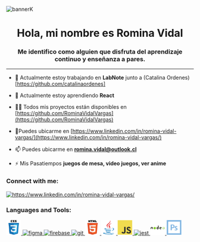 ![bannerK](https://user-images.githubusercontent.com/114014708/217295015-452d3452-0792-4e13-9232-726c12c6fcc2.jpg)
<h1 align="center">Hola, mi nombre es Romina Vidal</h1>
<h3 align="center">Me identifico como alguien que disfruta del aprendizaje continuo y enseñanza a pares.</h3><hr>

- 🔭 Actualmente estoy trabajando en **LabNote** junto a (Catalina Ordenes) [https://github.com/catalinaordenes]

- 🌱 Actualmente estoy aprendiendo **React**

- 👨‍💻 Todos mis proyectos están disponibles en [https://github.com/RominaVidalVargas](https://github.com/RominaVidalVargas)

- 📝Puedes ubicarme en [https://www.linkedin.com/in/romina-vidal-vargas/](https://www.linkedin.com/in/romina-vidal-vargas/)

- 📫 Puedes ubicarme en **romina.vidal@outlook.cl**

- ⚡ Mis Pasatiempos **juegos de mesa, video juegos, ver anime**

<h3 align="left">Connect with me:</h3>
<p align="left">
<a href="https://linkedin.com/in/https://www.linkedin.com/in/romina-vidal-vargas/" target="blank"><img align="center" src="https://raw.githubusercontent.com/rahuldkjain/github-profile-readme-generator/master/src/images/icons/Social/linked-in-alt.svg" alt="https://www.linkedin.com/in/romina-vidal-vargas/" height="30" width="40" /></a>
</p>

<h3 align="left">Languages and Tools:</h3>
<p align="left"> <a href="https://www.w3schools.com/css/" target="_blank" rel="noreferrer"> <img src="https://raw.githubusercontent.com/devicons/devicon/master/icons/css3/css3-original-wordmark.svg" alt="css3" width="40" height="40"/> </a> <a href="https://www.figma.com/" target="_blank" rel="noreferrer"> <img src="https://www.vectorlogo.zone/logos/figma/figma-icon.svg" alt="figma" width="40" height="40"/> </a> <a href="https://firebase.google.com/" target="_blank" rel="noreferrer"> <img src="https://www.vectorlogo.zone/logos/firebase/firebase-icon.svg" alt="firebase" width="40" height="40"/> </a> <a href="https://git-scm.com/" target="_blank" rel="noreferrer"> <img src="https://www.vectorlogo.zone/logos/git-scm/git-scm-icon.svg" alt="git" width="40" height="40"/> </a> <a href="https://www.w3.org/html/" target="_blank" rel="noreferrer"> <img src="https://raw.githubusercontent.com/devicons/devicon/master/icons/html5/html5-original-wordmark.svg" alt="html5" width="40" height="40"/> </a> <a href="https://www.java.com" target="_blank" rel="noreferrer"> <img src="https://raw.githubusercontent.com/devicons/devicon/master/icons/java/java-original.svg" alt="java" width="40" height="40"/> </a> <a href="https://developer.mozilla.org/en-US/docs/Web/JavaScript" target="_blank" rel="noreferrer"> <img src="https://raw.githubusercontent.com/devicons/devicon/master/icons/javascript/javascript-original.svg" alt="javascript" width="40" height="40"/> </a> <a href="https://jestjs.io" target="_blank" rel="noreferrer"> <img src="https://www.vectorlogo.zone/logos/jestjsio/jestjsio-icon.svg" alt="jest" width="40" height="40"/> </a> <a href="https://nodejs.org" target="_blank" rel="noreferrer"> <img src="https://raw.githubusercontent.com/devicons/devicon/master/icons/nodejs/nodejs-original-wordmark.svg" alt="nodejs" width="40" height="40"/> </a> <a href="https://www.photoshop.com/en" target="_blank" rel="noreferrer"> <img src="https://raw.githubusercontent.com/devicons/devicon/master/icons/photoshop/photoshop-line.svg" alt="photoshop" width="40" height="40"/> </a> </p>
